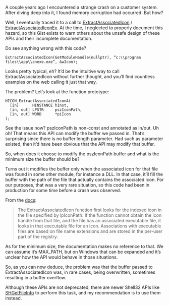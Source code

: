 A couple years ago I encountered a strange crash on a customer system. After diving deep into it, I found memory corruption had occurred. But how?

Well, I eventually traced it to a call to [ExtractAssociatedIcon](https://learn.microsoft.com/en-us/windows/win32/api/shellapi/nf-shellapi-extractassociatediconw) / [ExtractAssociatedIconEx](https://learn.microsoft.com/en-us/windows/win32/api/shellapi/nf-shellapi-extractassociatediconexw). At the time, I neglected to properly document this hazard, so this Gist exists to warn others about the unsafe design of these APIs and their incomplete documentation.

Do see anything wrong with this code?

`ExtractAssociatedIcon(GetModuleHandle(nullptr), “c:\\program files\\app\\anexe.exe”, &wIcon);`

Looks pretty typical, eh? It’d be the intuitive way to call ExtractAssociatedIcon without further thought, and you’ll find countless examples on the web calling it just that way.

The problem? Let’s look at the function prototype:

```
HICON ExtractAssociatedIconA(
  [in]      HINSTANCE hInst,
  [in, out] LPSTR     pszIconPath,
  [in, out] WORD      *piIcon
);
```

See the issue now? pszIconPath is non-const and annotated as in/out. Uh oh! That means this API can modify the buffer we passed in. That’s surprising since there is no buffer length parameter. Had such as parameter existed, then it’d have been obvious that the API may modify that buffer.

So, when does it choose to modify the pszIconPath buffer and what is the minimum size the buffer should be? 

Turns out it modifies the buffer only when the associated icon for that file was found in some other module, for instance a DLL. In that case, it’ll fill the buffer with the path of the file that actually contains the associated icon. For our purposes, that was a very rare situation, so this code had been in production for some time before a crash was observed.

From the [docs](https://learn.microsoft.com/en-us/windows/win32/api/shellapi/nf-shellapi-extractassociatediconw):

> The ExtractAssociatedIcon function first looks for the indexed icon in the file specified by lpIconPath. If the function cannot obtain the icon handle from that file, and the file has an associated executable file, it looks in that executable file for an icon. Associations with executable files are based on file name extensions and are stored in the per-user part of the registry.

As for the minimum size, the documentation makes no reference to that. We can assume it’s MAX_PATH, but on Windows that can be expanded and it’s unclear how the API would behave in those situations.

So, as you can now deduce, the problem was that the buffer passed to ExtractAssociatedIcon was, in rare cases, being overwritten, sometimes resulting in a buffer overflow.

Although these APIs are not deprecated, there are newer Shell32 APIs like [SHGetFileInfo](https://learn.microsoft.com/en-us/windows/win32/api/shellapi/nf-shellapi-shgetfileinfow) to perform this task, and my recommendation is to use them instead.
